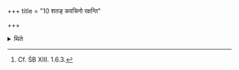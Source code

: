 +++
title = "10 शतङ् कवचिनो रक्षन्ति"

+++

<details><summary>थिते</summary>

10. One hundred armoured (men) protect it (the horse for one year).[^1]  

[^1]: Cf. ŚB XIII. 1.6.3. 
</details>
